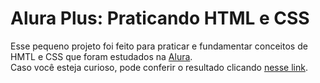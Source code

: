 # Alura Plus: Praticando HTML e CSS

Esse pequeno projeto foi feito para praticar e fundamentar conceitos de HMTL e CSS que foram estudados na [Alura](https://www.alura.com.br).  
Caso você esteja curioso, pode conferir o resultado clicando [nesse link](https://alura-plus-six-puce.vercel.app/).
